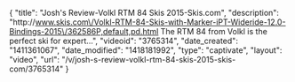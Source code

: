 {
    "title": "Josh's Review-Volkl RTM 84 Skis 2015-Skis.com",
    "description": "http:\/\/www.skis.com\/Volkl-RTM-84-Skis-with-Marker-iPT-Wideride-12.0-Bindings-2015\/362586P,default,pd.html The RTM 84 from Volkl is the perfect ski for expert...",
    "videoid": "3765314",
    "date_created": "1411361067",
    "date_modified": "1418181992",
    "type": "captivate",
    "layout": "video",
    "url": "\/v\/josh-s-review-volkl-rtm-84-skis-2015-skis-com\/3765314"
}